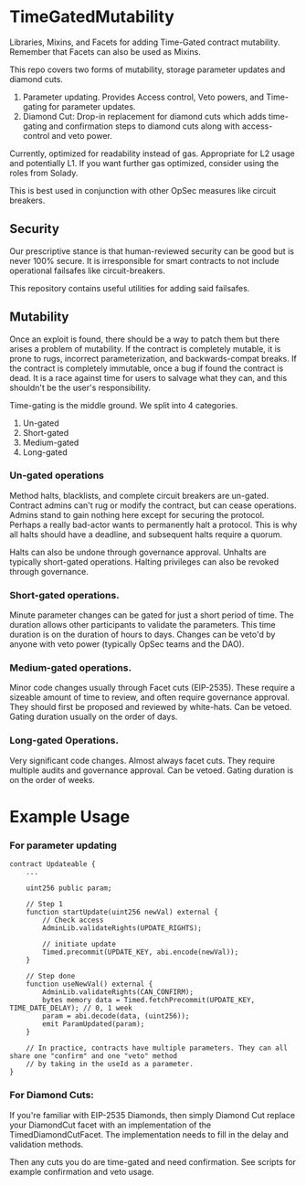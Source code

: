 # TimeGatedMutability
Libraries, Mixins, and Facets for adding Time-Gated contract mutability.
Remember that Facets can also be used as Mixins.

This repo covers two forms of mutability, storage parameter updates and diamond cuts.
1. Parameter updating. Provides Access control, Veto powers, and Time-gating for parameter updates.
2. Diamond Cut: Drop-in replacement for diamond cuts which adds time-gating and confirmation steps to diamond cuts along with access-control and veto power.

Currently, optimized for readability instead of gas. Appropriate for L2 usage and potentially L1.
If you want further gas optimized, consider using the roles from Solady.

This is best used in conjunction with other OpSec measures like circuit breakers.

## Security
Our prescriptive stance is that human-reviewed security can be good but is never 100% secure.
It is irresponsible for smart contracts to not include operational failsafes like circuit-breakers.

This repository contains useful utilities for adding said failsafes.

## Mutability
Once an exploit is found, there should be a way to patch them but there arises a problem of mutability.
If the contract is completely mutable, it is prone to rugs, incorrect parameterization, and backwards-compat breaks.
If the contract is completely immutable, once a bug if found the contract is dead. It is a race against time for users
to salvage what they can, and this shouldn't be the user's responsibility.

Time-gating is the middle ground. We split into 4 categories.
1. Un-gated
2. Short-gated
3. Medium-gated
4. Long-gated

### Un-gated operations
Method halts, blacklists, and complete circuit breakers are un-gated. Contract admins can't rug or modify
the contract, but can cease operations. Admins stand to gain nothing here except for securing the protocol. Perhaps a really bad-actor
wants to permanently halt a protocol. This is why all halts should have a deadline, and subsequent halts require a quorum.

Halts can also be undone through governance approval. Unhalts are typically short-gated operations. Halting privileges can also be revoked through governance.

### Short-gated operations.
Minute parameter changes can be gated for just a short period of time. The duration allows other participants to validate the parameters.
This time duration is on the duration of hours to days. Changes can be veto'd by anyone with veto power (typically OpSec teams and the DAO).

### Medium-gated operations.
Minor code changes usually through Facet cuts (EIP-2535). These require a sizeable amount of time to review, and often require governance approval.
They should first be proposed and reviewed by white-hats. Can be vetoed. Gating duration usually on the order of days.

### Long-gated Operations.
Very significant code changes. Almost always facet cuts. They require multiple audits and governance approval. Can be vetoed.
Gating duration is on the order of weeks.

# Example Usage

### For parameter updating
```
contract Updateable {
    ...

    uint256 public param;

    // Step 1
    function startUpdate(uint256 newVal) external {
        // Check access
        AdminLib.validateRights(UPDATE_RIGHTS);

        // initiate update
        Timed.precommit(UPDATE_KEY, abi.encode(newVal));
    }

    // Step done
    function useNewVal() external {
        AdminLib.validateRights(CAN_CONFIRM);
        bytes memory data = Timed.fetchPrecommit(UPDATE_KEY, TIME_DATE_DELAY); // 0, 1 week
        param = abi.decode(data, (uint256));
        emit ParamUpdated(param);
    }

    // In practice, contracts have multiple parameters. They can all share one "confirm" and one "veto" method
    // by taking in the useId as a parameter.
}
```

### For Diamond Cuts:
If you're familiar with EIP-2535 Diamonds, then simply Diamond Cut replace your DiamondCut facet with an implementation of the TimedDiamondCutFacet.
The implementation needs to fill in the delay and validation methods.

Then any cuts you do are time-gated and need confirmation. See scripts for example confirmation and veto usage.
